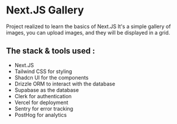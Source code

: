 # Next.JS Gallery
Project realized to learn the basics of Next.JS
It's a simple gallery of images, you can upload images, and they will be displayed in a grid.

## The stack & tools used :
- Next.JS
- Tailwind CSS for styling
- Shadcn UI for the components
- Drizzle ORM to interact with the database
- Supabase as the database
- Clerk for authentication
- Vercel for deployment
- Sentry for error tracking
- PostHog for analytics